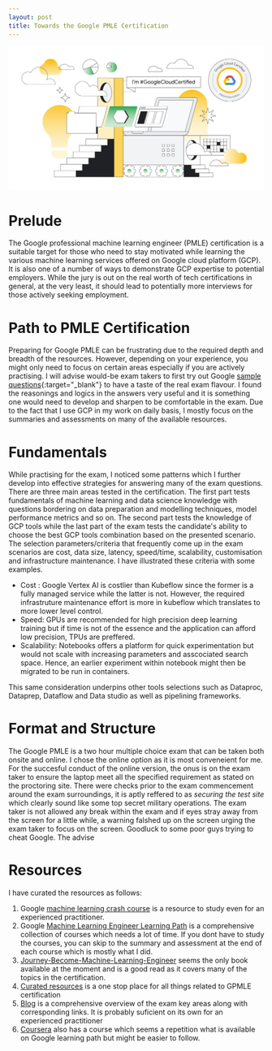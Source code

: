 ```yaml
---
layout: post
title: Towards the Google PMLE Certification
---
```

<!-- ![Google-Ml-Engineer]({{ "assets/images/Google-Professional-Level-Background.png" | absolute_url }}){: .center-image } -->
![Google-Ml-Engineer](/assets/images/Google-Professional-Level-Background.png)
# Prelude
The Google professional machine learning engineer (PMLE) certification is a suitable target for those who need to stay motivated while learning the various machine learning services offered on Google cloud platform (GCP). It is also one of a number of ways to demonstrate GCP expertise to potential employers. While the jury is out on the real worth of tech certifications in general,  at the very least, it should lead to potentially more interviews for those actively seeking employment. 

# Path to PMLE Certification
Preparing for Google PMLE can be frustrating due to the required depth and breadth of the resources. However, depending on your experience, you might only need to focus on certain areas especially if you are actively practising. I will advise would-be exam takers to first try out Google [sample questions](https://docs.google.com/forms/d/e/1FAIpQLSeYmkCANE81qSBqLW0g2X7RoskBX9yGYQu-m1TtsjMvHabGqg/viewform){:target="_blank"} to have a taste of the real exam flavour. I found the reasonings and logics in the answers very useful and it is something one would need to develop and sharpen to be comfortable in the exam. Due to the fact that I use GCP in my work on daily basis, I mostly focus on the summaries and assessments on many of the available resources. 

# Fundamentals
While practising for the exam, I noticed some patterns which I further develop into effective strategies for answering many of the exam questions. There are three main areas tested in the certification. The first part tests fundamentals of machine learning and data science knowledge with questions bordering on data preparation and modelling techniques, model performance metrics and so on. The second part tests the knowledge of GCP tools while the last part of the exam tests the candidate's ability to choose the best GCP tools combination based on the presented scenario. The selection parameters/criteria that frequently come up in the exam scenarios are cost, data size, latency, speed/time, scalability, customisation and infrastructure maintenance. I have illustrated these criteria with some examples.
 * Cost : Google Vertex AI is costlier than Kubeflow since the former is a fully managed service while the latter is not. However, the required infrastruture maintenance effort is more in kubeflow which translates to more lower level control. 
 * Speed: GPUs are recommended for high precision deep learning training but if time is not of the essence and the application can afford low precision, TPUs are preffered.
 * Scalability: Notebooks offers a platform for quick experimentation but would not scale with increasing parameters and asscociated search space. Hence, an earlier experiment within notebook might then be migrated to be run in containers.

This same consideration underpins other tools selections such as Dataproc, Dataprep, Dataflow and Data studio as well as pipelining frameworks.

# Format and Structure
The Google PMLE is a two hour multiple choice exam that can be taken both onsite and online. I chose the online option as it is most conveneient for me. For the succesful conduct of the online version, the onus is on the exam taker to ensure the laptop meet all the specified requirement as stated on the proctoring site. There were checks prior to the exam commencement around the exam surroundings, it is aptly reffered to as *securing the test site* which clearly sound like some top secret military operations. The exam taker is not allowed any break within the exam and if eyes stray away from the screen for a little while, a warning falshed up on the screen urging the exam taker to focus on the screen. Goodluck to some poor guys trying to cheat Google. The advise 

# Resources
I have curated the resources as follows: 

1. Google [machine learning crash course](https://developers.google.com/machine-learning/crash-course) is a resource to study even for an experienced practitioner. 
2. Google [Machine Learning Engineer Learning Path](https://www.cloudskillsboost.google/paths/17) is a comprehensive collection of courses which needs a lot of time. If you dont have to study the courses, you can skip to the summary and assessment at the end of each course which is mostly what I did. 
3. [Journey-Become-Machine-Learning-Engineer](https://www.amazon.com/Journey-Become-Machine-Learning-Engineer/dp/1803233729Book) seems the only book available at the moment and is a good read as it covers many of the topics in the certification.
4. [Curated resources](https://github.com/sathishvj/awesome-gcp-certifications/blob/master/professional-machine-learning-engineer.md) is a one stop place for all things related to GPMLE certification
5. [Blog](https://dzlab.github.io/certification/2022/01/08/gcp-ml-engineer-prep/) is a comprehensive overview of the exam key areas along with corresponding links. It is probably suficient on its own for an experienced practitioner
6. [Coursera](https://gb.coursera.org/professional-certificates/preparing-for-google-cloud-machine-learning-engineer-professional-certificate) also has a course which seems a repetition what is available on Google learning path but might be easier to follow.


